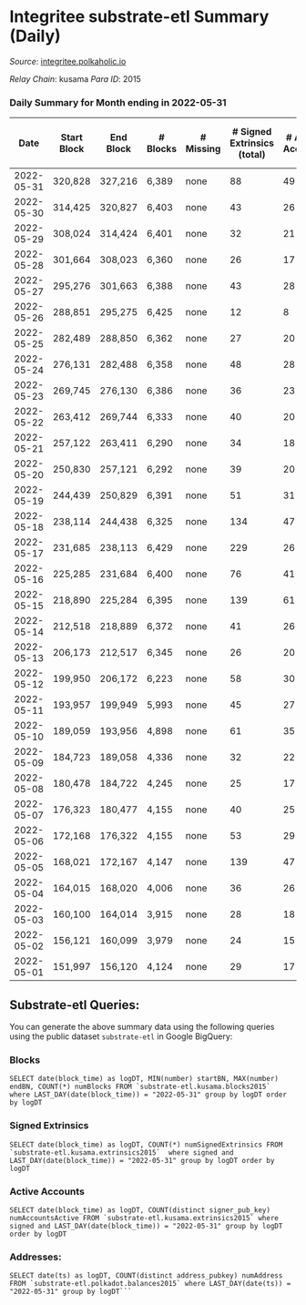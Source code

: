 # Integritee substrate-etl Summary (Daily)

_Source_: [integritee.polkaholic.io](https://integritee.polkaholic.io)

*Relay Chain*: kusama
*Para ID*: 2015



### Daily Summary for Month ending in 2022-05-31


| Date | Start Block | End Block | # Blocks | # Missing | # Signed Extrinsics (total) | # Active Accounts | # Addresses with Balances | # Events | # Transfers | # XCM Transfers In | # XCM Transfers Out |
| ---- | ----------- | --------- | -------- | --------- | --------------------------- | ----------------- | ------------------------- | -------- | ----------- | ------------------ | ------------------- |
| 2022-05-31 | 320,828 | 327,216 | 6,389 | none  | 88 | 49 | 11,373 | 13,231 | 77 ($99,465.13) |   |   |
| 2022-05-30 | 314,425 | 320,827 | 6,403 | none  | 43 | 26 | 11,370 | 13,036 | 24 ($7,492.45) | 1 ($0.07) | 1 ($0.70) |
| 2022-05-29 | 308,024 | 314,424 | 6,401 | none  | 32 | 21 | 11,368 | 12,969 | 19 ($5,322.12) |   |   |
| 2022-05-28 | 301,664 | 308,023 | 6,360 | none  | 26 | 17 | 11,365 | 12,857 | 14 ($1,769.53) |   |   |
| 2022-05-27 | 295,276 | 301,663 | 6,388 | none  | 43 | 28 | 11,364 | 13,000 | 26 ($2,009.23) |   |   |
| 2022-05-26 | 288,851 | 295,275 | 6,425 | none  | 12 | 8 | 11,361 | 12,914 | 6 ($282.71) |   |   |
| 2022-05-25 | 282,489 | 288,850 | 6,362 | none  | 27 | 20 | 11,360 | 12,870 | 7 ($294.88) |   |   |
| 2022-05-24 | 276,131 | 282,488 | 6,358 | none  | 48 | 28 | 11,359 | 12,977 | 9 ($467.61) | 1 ($0.77) | 2 ($1.54) |
| 2022-05-23 | 269,745 | 276,130 | 6,386 | none  | 36 | 23 | 11,356 | 12,971 | 18 ($19,052.91) |   |   |
| 2022-05-22 | 263,412 | 269,744 | 6,333 | none  | 40 | 20 | 11,352 | 12,870 | 25 ($2,499.10) |   |   |
| 2022-05-21 | 257,122 | 263,411 | 6,290 | none  | 34 | 18 | 11,351 | 12,763 | 14 ($1,836.64) |   |   |
| 2022-05-20 | 250,830 | 257,121 | 6,292 | none  | 39 | 20 | 11,350 | 12,810 | 19 ($2,843.41) |   |   |
| 2022-05-19 | 244,439 | 250,829 | 6,391 | none  | 51 | 31 | 11,342 | 13,084 | 39 ($23,262.56) |   |   |
| 2022-05-18 | 238,114 | 244,438 | 6,325 | none  | 134 | 47 | 11,338 | 13,343 | 118 ($42,184.44) |   |   |
| 2022-05-17 | 231,685 | 238,113 | 6,429 | none  | 229 | 26 | 11,327 | 14,007 | 213 ($17,233.54) |   |   |
| 2022-05-16 | 225,285 | 231,684 | 6,400 | none  | 76 | 41 | 11,326 | 13,183 | 54 ($13,527.84) |   |   |
| 2022-05-15 | 218,890 | 225,284 | 6,395 | none  | 139 | 61 | 11,321 | 13,556 | 124 ($20,460.15) |   |   |
| 2022-05-14 | 212,518 | 218,889 | 6,372 | none  | 41 | 26 | 11,300 | 12,962 | 27 ($5,331.81) |   |   |
| 2022-05-13 | 206,173 | 212,517 | 6,345 | none  | 26 | 20 | 11,296 | 12,825 | 16 ($1,997.33) |   |   |
| 2022-05-12 | 199,950 | 206,172 | 6,223 | none  | 58 | 30 | 11,295 | 12,759 | 38 ($2,425.30) |   |   |
| 2022-05-11 | 193,957 | 199,949 | 5,993 | none  | 45 | 27 | 11,291 | 12,223 | 31 ($6,689.18) |   |   |
| 2022-05-10 | 189,059 | 193,956 | 4,898 | none  | 61 | 35 | 11,286 | 10,105 | 34 ($13,711.38) |   |   |
| 2022-05-09 | 184,723 | 189,058 | 4,336 | none  | 32 | 22 | 11,280 | 8,838 | 20 ($4,356.50) |   |   |
| 2022-05-08 | 180,478 | 184,722 | 4,245 | none  | 25 | 17 | 11,277 | 8,617 | 13 ($1,028.54) |   |   |
| 2022-05-07 | 176,323 | 180,477 | 4,155 | none  | 40 | 25 | 11,276 | 8,506 | 21 ($2,783.35) |   |   |
| 2022-05-06 | 172,168 | 176,322 | 4,155 | none  | 53 | 29 | 11,275 | 8,606 | 34 ($30,635.37) |   |   |
| 2022-05-05 | 168,021 | 172,167 | 4,147 | none  | 139 | 47 | 11,262 | 9,029 | 88 ($46,242.67) |   |   |
| 2022-05-04 | 164,015 | 168,020 | 4,006 | none  | 36 | 26 | 11,245 | 8,204 | 20 ($3,863.65) |   |   |
| 2022-05-03 | 160,100 | 164,014 | 3,915 | none  | 28 | 18 | 11,240 | 7,978 | 16 ($1,754.10) |   |   |
| 2022-05-02 | 156,121 | 160,099 | 3,979 | none  | 24 | 15 | 11,237 | 8,076 | 9 ($3,699.70) |   |   |
| 2022-05-01 | 151,997 | 156,120 | 4,124 | none  | 29 | 17 | 11,236 | 8,399 | 17 ($551.03) |   |   |

## Substrate-etl Queries:
You can generate the above summary data using the following queries using the public dataset `substrate-etl` in Google BigQuery:


### Blocks
```
SELECT date(block_time) as logDT, MIN(number) startBN, MAX(number) endBN, COUNT(*) numBlocks FROM `substrate-etl.kusama.blocks2015`  where LAST_DAY(date(block_time)) = "2022-05-31" group by logDT order by logDT
```


### Signed Extrinsics
```
SELECT date(block_time) as logDT, COUNT(*) numSignedExtrinsics FROM `substrate-etl.kusama.extrinsics2015`  where signed and LAST_DAY(date(block_time)) = "2022-05-31" group by logDT order by logDT
```


### Active Accounts
```
SELECT date(block_time) as logDT, COUNT(distinct signer_pub_key) numAccountsActive FROM `substrate-etl.kusama.extrinsics2015` where signed and LAST_DAY(date(block_time)) = "2022-05-31" group by logDT order by logDT
```


### Addresses:
```
SELECT date(ts) as logDT, COUNT(distinct address_pubkey) numAddress FROM `substrate-etl.polkadot.balances2015` where LAST_DAY(date(ts)) = "2022-05-31" group by logDT```

